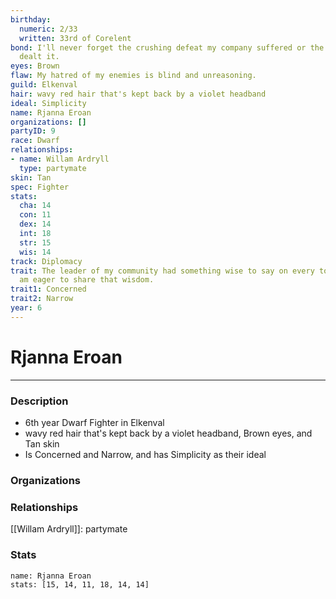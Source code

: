 ```yaml
---
birthday:
  numeric: 2/33
  written: 33rd of Corelent
bond: I'll never forget the crushing defeat my company suffered or the enemies who
  dealt it.
eyes: Brown
flaw: My hatred of my enemies is blind and unreasoning.
guild: Elkenval
hair: wavy red hair that's kept back by a violet headband
ideal: Simplicity
name: Rjanna Eroan
organizations: []
partyID: 9
race: Dwarf
relationships:
- name: Willam Ardryll
  type: partymate
skin: Tan
spec: Fighter
stats:
  cha: 14
  con: 11
  dex: 14
  int: 18
  str: 15
  wis: 14
track: Diplomacy
trait: The leader of my community had something wise to say on every topic, and I
  am eager to share that wisdom.
trait1: Concerned
trait2: Narrow
year: 6
---
```

# Rjanna Eroan
---
### Description
- 6th year Dwarf Fighter in Elkenval
- wavy red hair that's kept back by a violet headband, Brown eyes, and Tan skin
- Is Concerned and Narrow, and has Simplicity as their ideal

### Organizations
### Relationships
[[Willam Ardryll]]: partymate
### Stats
```statblock
name: Rjanna Eroan
stats: [15, 14, 11, 18, 14, 14]
```